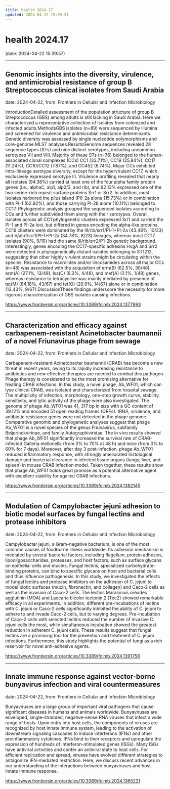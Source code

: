 ```yaml
---
title: health 2024.17
updated: 2024-04-22 15:39:57
---
```


# health 2024.17

(date: 2024-04-22 15:39:57)

---

## Genomic insights into the diversity, virulence, and antimicrobial resistance of group B Streptococcus clinical isolates from Saudi Arabia

date: 2024-04-22, from: Frontiers in Cellular and Infection Microbiology

IntroductionDetailed assessment of the population structure of group B Streptococcus (GBS) among adults is still lacking in Saudi Arabia. Here we characterized a representative collection of isolates from colonized and infected adults.MethodsGBS isolates (n=89) were sequenced by Illumina and screened for virulence and antimicrobial resistance determinants. Genetic diversity was assessed by single nucleotide polymorphisms and core-genome MLST analyses.ResultsGenome sequences revealed 28 sequence types (STs) and nine distinct serotypes, including uncommon serotypes VII and VIII. Majority of these STs (n=76) belonged to the human-associated clonal complexes (CCs) CC1 (33.71%), CC19 (25.84%), CC17 (11.24%), CC10/CC12 (7.87%), and CC452 (6.74%). Major CCs exhibited intra-lineage serotype diversity, except for the hypervirulent CC17, which exclusively expressed serotype III. Virulence profiling revealed that nearly all isolates (94.38%) carried at least one of the four alpha family protein genes (i.e., alphaC, alp1, alp2/3, and rib), and 92.13% expressed one of the two serine-rich repeat surface proteins Srr1 or Srr2. In addition, most isolates harbored the pilus island (PI)-2a alone (15.73%) or in combination with PI-1 (62.92%), and those carrying PI-2b alone (10.11%) belonged to CC17. Phylogenetic analysis grouped the sequenced isolates according to CCs and further subdivided them along with their serotypes. Overall, isolates across all CC1 phylogenetic clusters expressed Srr1 and carried the PI-1 and PI-2a loci, but differed in genes encoding the alpha-like proteins. CC19 clusters were dominated by the III/rib/srr1/PI-1+PI-2a (43.48%, 10/23) and V/alp1/srr1/PI-1+PI-2a (34.78%, 8/23) lineages, whereas most CC17 isolates (90%, 9/10) had the same III/rib/srr2/P1-2b genetic background. Interestingly, genes encoding the CC17-specific adhesins HvgA and Srr2 were detected in phylogenetically distant isolates belonging to ST1212, suggesting that other highly virulent strains might be circulating within the species. Resistance to macrolides and/or lincosamides across all major CCs (n=48) was associated with the acquisition of erm(B) (62.5%, 30/48), erm(A) (27.1%, 13/48), lsa(C) (8.3%, 4/48), and mef(A) (2.1%, 1/48) genes, whereas resistance to tetracycline was mainly mediated by presence of tet(M) (64.18%, 43/67) and tet(O) (20.9%, 14/67) alone or in combination (13.43%, 9/67).DiscussionThese findings underscore the necessity for more rigorous characterization of GBS isolates causing infections. 

<https://www.frontiersin.org/articles/10.3389/fcimb.2024.1377993>

---

## Characterization and efficacy against carbapenem-resistant Acinetobacter baumannii of a novel Friunavirus phage from sewage

date: 2024-04-22, from: Frontiers in Cellular and Infection Microbiology

Carbapenem-resistant Acinetobacter baumannii (CRAB) has become a new threat in recent years, owing to its rapidly increasing resistance to antibiotics and new effective therapies are needed to combat this pathogen. Phage therapy is considered to be the most promising alternative for treating CRAB infections. In this study, a novel phage, Ab_WF01, which can lyse clinical CRAB, was isolated and characterized from hospital sewage. The multiplicity of infection, morphology, one-step growth curve, stability, sensitivity, and lytic activity of the phage were also investigated. The genome of phage Ab_WF01 was 41, 317 bp in size with a GC content of 39.12% and encoded 51 open reading frames (ORFs). tRNA, virulence, and antibiotic resistance genes were not detected in the phage genome. Comparative genomic and phylogenetic analyses suggest that phage Ab_WF01 is a novel species of the genus Friunavirus, subfamily Beijerinckvirinae, and family Autographiviridae. The in vivo results showed that phage Ab_WF01 significantly increased the survival rate of CRAB-infected Galleria mellonella (from 0% to 70% at 48 h) and mice (from 0% to 60% for 7 days). Moreover, after day 3 post-infection, phage Ab_WF01 reduced inflammatory response, with strongly ameliorated histological damage and bacterial clearance in infected tissue organs (lungs, liver, and spleen) in mouse CRAB infection model. Taken together, these results show that phage Ab_WF01 holds great promise as a potential alternative agent with excellent stability for against CRAB infections. 

<https://www.frontiersin.org/articles/10.3389/fcimb.2024.1382145>

---

## Modulation of Campylobacter jejuni adhesion to biotic model surfaces by fungal lectins and protease inhibitors

date: 2024-04-22, from: Frontiers in Cellular and Infection Microbiology

Campylobacter jejuni, a Gram-negative bacterium, is one of the most common causes of foodborne illness worldwide. Its adhesion mechanism is mediated by several bacterial factors, including flagellum, protein adhesins, lipooligosaccharides, proteases, and host factors, such as surface glycans on epithelial cells and mucins. Fungal lectins, specialized carbohydrate-binding proteins, can bind to specific glycans on host and bacterial cells and thus influence pathogenesis. In this study, we investigated the effects of fungal lectins and protease inhibitors on the adhesion of C. jejuni to model biotic surfaces (mucin, fibronectin, and collagen) and Caco-2 cells as well as the invasion of Caco-2 cells. The lectins Marasmius oreades agglutinin (MOA) and Laccaria bicolor tectonin 2 (Tec2) showed remarkable efficacy in all experiments. In addition, different pre-incubations of lectins with C. jejuni or Caco-2 cells significantly inhibited the ability of C. jejuni to adhere to and invade Caco-2 cells, but to varying degrees. Pre-incubation of Caco-2 cells with selected lectins reduced the number of invasive C. jejuni cells the most, while simultaneous incubation showed the greatest reduction in adherent C. jejuni cells. These results suggest that fungal lectins are a promising tool for the prevention and treatment of C. jejuni infections. Furthermore, this study highlights the potential of fungi as a rich reservoir for novel anti-adhesive agents. 

<https://www.frontiersin.org/articles/10.3389/fcimb.2024.1391758>

---

## Innate immune response against vector-borne bunyavirus infection and viral countermeasures

date: 2024-04-22, from: Frontiers in Cellular and Infection Microbiology

Bunyaviruses are a large group of important viral pathogens that cause significant diseases in humans and animals worldwide. Bunyaviruses are enveloped, single-stranded, negative-sense RNA viruses that infect a wide range of hosts. Upon entry into host cells, the components of viruses are recognized by host innate immune system, leading to the activation of downstream signaling cascades to induce interferons (IFNs) and other proinflammatory cytokines. IFNs bind to their receptors and upregulate the expression of hundreds of interferon-stimulated genes (ISGs). Many ISGs have antiviral activities and confer an antiviral state to host cells. For efficient replication and spread, viruses have evolved different strategies to antagonize IFN-mediated restriction. Here, we discuss recent advances in our understanding of the interactions between bunyaviruses and host innate immune response. 

<https://www.frontiersin.org/articles/10.3389/fcimb.2024.1365221>

